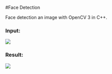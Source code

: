 #Face Detection
<p>Face detection an image with OpenCV 3 in C++.</p>
<h3>Input:</h3>
<img src="https://raw.githubusercontent.com/0Skywalker/OpenCV-Examples/master/Face_detection/astronauts_class_of_1998.jpg"/>
<h3>Result:</h3>
<img src="https://raw.githubusercontent.com/0Skywalker/OpenCV-Examples/master/Face_detection/result.jpg"/>